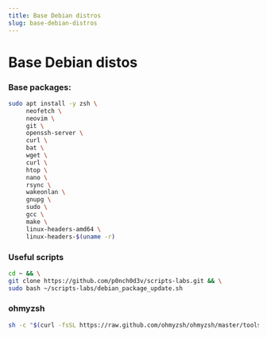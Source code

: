 ```yaml
---
title: Base Debian distros
slug: base-debian-distros
---
```

# Base Debian distos

### Base packages:
```bash
sudo apt install -y zsh \
     neofetch \
     neovim \
     git \
     openssh-server \
     curl \
     bat \
     wget \
     curl \
     htop \
     nano \
     rsync \
     wakeonlan \
     gnupg \
     sudo \
     gcc \
     make \
     linux-headers-amd64 \
     linux-headers-$(uname -r)
```

### Useful scripts
```bash
cd ~ && \
git clone https://github.com/p0nch0d3v/scripts-labs.git && \
sudo bash ~/scripts-labs/debian_package_update.sh
```

### ohmyzsh
```bash
sh -c "$(curl -fsSL https://raw.github.com/ohmyzsh/ohmyzsh/master/tools/install.sh)"
```